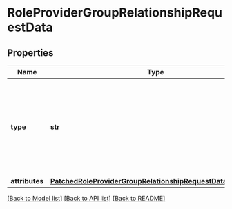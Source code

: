 # RoleProviderGroupRelationshipRequestData

## Properties
Name | Type | Description | Notes
------------ | ------------- | ------------- | -------------
**type** | **str** | The [type](https://jsonapi.org/format/#document-resource-object-identification) member is used to describe resource objects that share common attributes and relationships. | 
**attributes** | [**PatchedRoleProviderGroupRelationshipRequestDataAttributes**](PatchedRoleProviderGroupRelationshipRequestDataAttributes.md) |  | [optional] 

[[Back to Model list]](../README.md#documentation-for-models) [[Back to API list]](../README.md#documentation-for-api-endpoints) [[Back to README]](../README.md)

